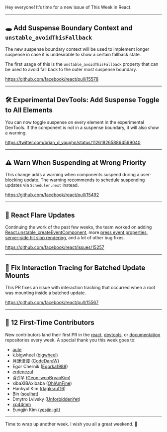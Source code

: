 Hey everyone! It’s time for a new issue of This Week in React.

---

## 🕳 Add Suspense Boundary Context and `unstable_avoidThisFallback`

The new suspense boundary context will be used to implement longer suspense in case it is undesirable to show a certain fallback state.

The first usage of this is the `unstable_avoidThisFallback` property that can be used to avoid fall back to the outer most suspense boundary.

https://github.com/facebook/react/pull/15578

---

## 🛠 Experimental DevTools: Add Suspense Toggle to All Elements

You can now toggle suspense on every element in the experimental DevTools. If the component is not in a suspense boundary, it will also show a warning.

https://twitter.com/brian_d_vaughn/status/1126182658864599040

---

## ⚠️ Warn When Suspending at Wrong Priority

This change adds a warning when components suspend during a user-blocking update. The warning recommends to schedule suspending updates via `Scheduler.next` instead.

https://github.com/facebook/react/pull/15492

---

## 🎇 React Flare Updates

Continuing the work of the past few weeks, the team worked on adding [ React.unstable_createEventComponent](https://github.com/facebook/react/pull/15580), more [press event properties](https://github.com/facebook/react/pull/15586), [server-side hit slop rendering](https://github.com/facebook/react/pull/15385), and a lot of other bug fixes.

https://github.com/facebook/react/issues/15257

---

## 🎽 Fix Interaction Tracing for Batched Update Mounts

This PR fixes an issue with interaction tracking that occurred when a root was mounting inside a batched update.

https://github.com/facebook/react/pull/15567

---

## 👏 12 First-Time Contributors

New contributors land their first PR in the [react](https://github.com/facebook/react), [devtools](https://github.com/facebook/react-devtools), or [documentation](https://github.com/reactjs/reactjs.org) repositories every week. A special thank you this week goes to:

- [aute](https://github.com/aute)
- k.bigwheel ([bigwheel](https://github.com/bigwheel))
- 月迷津渡 ([CodeDaraW](https://github.com/CodeDaraW))
- Egor Chernik ([Egorka1988](https://github.com/Egorka1988))
- [erdenezul](https://github.com/erdenezul)
- 김건우 ([Geon-wooBryanKim](https://github.com/Geon-wooBryanKim))
- xibaXIBAxibaba ([OhIAmFine](https://github.com/OhIAmFine))
- Hankyul Kim ([rlagksruf16](https://github.com/rlagksruf16))
- Bin ([soulhat](https://github.com/soulhat))
- Dmytro Lvivsky ([UnforbiddenYet](https://github.com/UnforbiddenYet))
- [xp44mm](https://github.com/xp44mm)
- Eungjin Kim ([yesjin-git](https://github.com/yesjin-git))

---

Time to wrap up another week. I wish you all a great weekend. 👋
